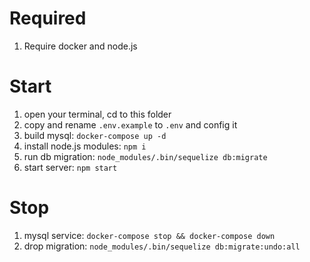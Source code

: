 # Required
1. Require docker and node.js

# Start
1. open your terminal, cd to this folder
1. copy and rename `.env.example` to `.env` and config it
1. build mysql: `docker-compose up -d`
1. install node.js modules: `npm i`
1. run db migration: `node_modules/.bin/sequelize db:migrate`
1. start server: `npm start`

# Stop
1. mysql service: `docker-compose stop && docker-compose down`
1. drop migration: `node_modules/.bin/sequelize db:migrate:undo:all`
